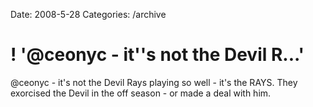 Date: 2008-5-28
Categories: /archive

# ! '@ceonyc - it''s not the Devil R...'

@ceonyc - it's not the Devil Rays playing so well - it's the RAYS. They exorcised the Devil in the off season - or made a deal with him.
